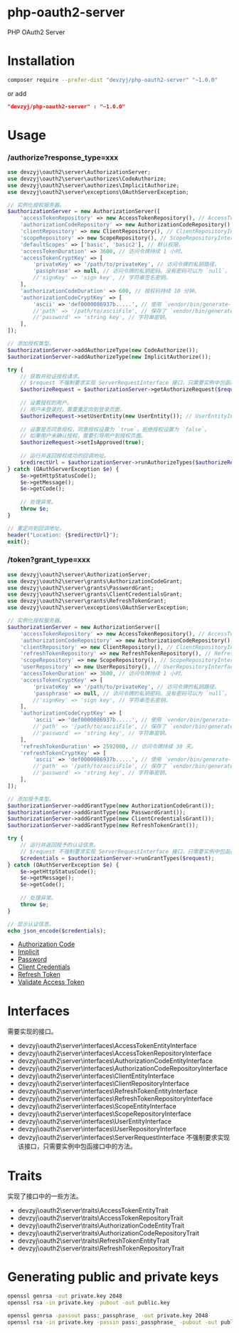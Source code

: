 # php-oauth2-server
PHP OAuth2 Server


# Installation

```bash
composer require --prefer-dist "devzyj/php-oauth2-server" "~1.0.0"
```

or add

```json
"devzyj/php-oauth2-server" : "~1.0.0"
```


# Usage

### /authorize?response_type=xxx

```php
use devzyj\oauth2\server\AuthorizationServer;
use devzyj\oauth2\server\authorizes\CodeAuthorize;
use devzyj\oauth2\server\authorizes\ImplicitAuthorize;
use devzyj\oauth2\server\exceptions\OAuthServerException;

// 实例化授权服务器。
$authorizationServer = new AuthorizationServer([
    'accessTokenRepository' => new AccessTokenRepository(), // AccessTokenRepositoryInterface 实例。
    'authorizationCodeRepository' => new AuthorizationCodeRepository(), // AuthorizationCodeRepositoryInterface 实例。
    'clientRepository' => new ClientRepository(), // ClientRepositoryInterface 实例。
    'scopeRepository' => new ScopeRepository(), // ScopeRepositoryInterface 实例。
    'defaultScopes' => ['basic', 'basic2'], // 默认权限。
    'accessTokenDuration' => 3600, // 访问令牌持续 1 小时。
    'accessTokenCryptKey' => [
        'privateKey' => '/path/to/privateKey', // 访问令牌的私钥路径。
        'passphrase' => null, // 访问令牌的私钥密码。没有密码可以为 `null`。
        //'signKey' => 'sign key', // 字符串签名密钥。
    ],
    'authorizationCodeDuration' => 600, // 授权码持续 10 分钟。
    'authorizationCodeCryptKey' => [
        'ascii' => 'def0000086937b.....', // 使用 `vendor/bin/generate-defuse-key` 生成的字符串。
        //'path' => '/path/to/asciiFile', // 保存了 `vendor/bin/generate-defuse-key` 生成的字符串的文件路径。
        //'password' => 'string key', // 字符串密钥。
    ],
]);

// 添加授权类型。
$authorizationServer->addAuthorizeType(new CodeAuthorize());
$authorizationServer->addAuthorizeType(new ImplicitAuthorize());

try {
    // 获取并验证授权请求。
    // $request 不强制要求实现 ServerRequestInterface 接口，只需要实例中包函接口中的方法。
    $authorizeRequest = $authorizationServer->getAuthorizeRequest($request);
    
    // 设置授权的用户。
    // 用户未登录时，需要重定向到登录页面。
    $authorizeRequest->setUserEntity(new UserEntity()); // UserEntityInterface 实例。
    
    // 设置是否同意授权，同意授权设置为 `true`，拒绝授权设置为 `false`。
    // 如果用户未确认授权，需要引导用户到授权页面。
    $authorizeRequest->setIsApproved(true);
    
    // 运行并返回授权成功的回调地址。
    $redirectUrl = $authorizationServer->runAuthorizeTypes($authorizeRequest);
} catch (OAuthServerException $e) {
    $e->getHttpStatusCode();
    $e->getMessage();
    $e->getCode();
    
    // 处理异常。
    throw $e;
}

// 重定向到回调地址。
header("Location: {$redirectUrl}");
exit();
```

### /token?grant_type=xxx

```php
use devzyj\oauth2\server\AuthorizationServer;
use devzyj\oauth2\server\grants\AuthorizationCodeGrant;
use devzyj\oauth2\server\grants\PasswordGrant;
use devzyj\oauth2\server\grants\ClientCredentialsGrant;
use devzyj\oauth2\server\grants\RefreshTokenGrant;
use devzyj\oauth2\server\exceptions\OAuthServerException;

// 实例化授权服务器。
$authorizationServer = new AuthorizationServer([
    'accessTokenRepository' => new AccessTokenRepository(), // AccessTokenRepositoryInterface 实例。
    'authorizationCodeRepository' => new AuthorizationCodeRepository(), // AuthorizationCodeRepositoryInterface 实例。
    'clientRepository' => new ClientRepository(), // ClientRepositoryInterface 实例。
    'refreshTokenRepository' => new RefreshTokenRepository(), // RefreshTokenRepositoryInterface 实例。
    'scopeRepository' => new ScopeRepository(), // ScopeRepositoryInterface 实例。
    'userRepository' => new UserRepository(), // UserRepositoryInterface 实例。
    'accessTokenDuration' => 3600, // 访问令牌持续 1 小时。
    'accessTokenCryptKey' => [
        'privateKey' => '/path/to/privateKey', // 访问令牌的私钥路径。
        'passphrase' => null, // 访问令牌的私钥密码。没有密码可以为 `null`。
        //'signKey' => 'sign key', // 字符串签名密钥。
    ],
    'authorizationCodeCryptKey' => [
        'ascii' => 'def0000086937b.....', // 使用 `vendor/bin/generate-defuse-key` 生成的字符串。
        //'path' => '/path/to/asciiFile', // 保存了 `vendor/bin/generate-defuse-key` 生成的字符串的文件路径。
        //'password' => 'string key', // 字符串密钥。
    ],
    'refreshTokenDuration' => 2592000, // 访问令牌持续 30 天。
    'refreshTokenCryptKey' => [
        'ascii' => 'def0000086937b.....', // 使用 `vendor/bin/generate-defuse-key` 生成的字符串。
        //'path' => '/path/to/asciiFile', // 保存了 `vendor/bin/generate-defuse-key` 生成的字符串的文件路径。
        //'password' => 'string key', // 字符串密钥。
    ],
]);

// 添加授予类型。
$authorizationServer->addGrantType(new AuthorizationCodeGrant());
$authorizationServer->addGrantType(new PasswordGrant());
$authorizationServer->addGrantType(new ClientCredentialsGrant());
$authorizationServer->addGrantType(new RefreshTokenGrant());

try {
    // 运行并返回授予的认证信息。
    // $request 不强制要求实现 ServerRequestInterface 接口，只需要实例中包函接口中的方法。
    $credentials = $authorizationServer->runGrantTypes($request);
} catch (OAuthServerException $e) {
    $e->getHttpStatusCode();
    $e->getMessage();
    $e->getCode();
    
    // 处理异常。
    throw $e;
}

// 显示认证信息。
echo json_encode($credentials);
```

- [Authorization Code](docs/authorization_code.md)
- [Implicit](docs/implicit.md)
- [Password](docs/password.md)
- [Client Credentials](docs/client_credentials.md)
- [Refresh Token](docs/refresh_token.md)
- [Validate Access Token](docs/validate_access_token.md)

# Interfaces

需要实现的接口。

- devzyj\oauth2\server\interfaces\AccessTokenEntityInterface
- devzyj\oauth2\server\interfaces\AccessTokenRepositoryInterface
- devzyj\oauth2\server\interfaces\AuthorizationCodeEntityInterface
- devzyj\oauth2\server\interfaces\AuthorizationCodeRepositoryInterface
- devzyj\oauth2\server\interfaces\ClientEntityInterface
- devzyj\oauth2\server\interfaces\ClientRepositoryInterface
- devzyj\oauth2\server\interfaces\RefreshTokenEntityInterface
- devzyj\oauth2\server\interfaces\RefreshTokenRepositoryInterface
- devzyj\oauth2\server\interfaces\ScopeEntityInterface
- devzyj\oauth2\server\interfaces\ScopeRepositoryInterface
- devzyj\oauth2\server\interfaces\UserEntityInterface
- devzyj\oauth2\server\interfaces\UserRepositoryInterface
- devzyj\oauth2\server\interfaces\ServerRequestInterface 不强制要求实现该接口，只需要实例中包函接口中的方法。

# Traits

实现了接口中的一些方法。

- devzyj\oauth2\server\traits\AccessTokenEntityTrait
- devzyj\oauth2\server\traits\AccessTokenRepositoryTrait
- devzyj\oauth2\server\traits\AuthorizationCodeEntityTrait
- devzyj\oauth2\server\traits\AuthorizationCodeRepositoryTrait
- devzyj\oauth2\server\traits\RefreshTokenEntityTrait
- devzyj\oauth2\server\traits\RefreshTokenRepositoryTrait

# Generating public and private keys

```bash
openssl genrsa -out private.key 2048
openssl rsa -in private.key -pubout -out public.key
```

```bash
openssl genrsa -passout pass:_passphrase_ -out private.key 2048
openssl rsa -in private.key -passin pass:_passphrase_ -pubout -out public.key
```
